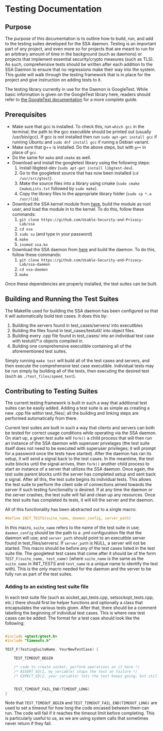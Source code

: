 # Testing Documentation

## Purpose
The purpose of this documentation is to outline how to build, run, and add to 
the testing suites developed for the SSA daemon. Testing is an important part 
of any project, and even more so for projects that are meant to run for an 
arbitrary amount of time in the background (such as daemons) or projects that 
implement essential security/crypto measures (such as TLS). As such, 
comprehensive tests should be written after each addition to the SSA Daemon 
to ensure that no regressions make their way into the system. This guide will 
walk through the testing framework that is in place for the project and give 
instruction on adding tests to it.

The testing library currently in use for the Daemon is GoogleTest. While basic information is given on the GoogleTest library here, readers should refer to [the GoogleTest documentation](https://github.com/google/googletest/blob/master/googletest/docs/primer.md) for a more complete guide.


## Prerequisites
- Make sure that gcc is installed. To check this, run `which gcc` in the 
terminal; the path to the gcc executible should be printed out (usually 
/usr/bin/gcc). If gcc is not installed then run `sudo apt-get install gcc` 
if running Ubuntu and `sudo dnf install gcc` if runing a Debian variant. 
- Make sure that g++ is installed. Do the above steps, but with `g++` 
in place of `gcc`.
- Do the same for `make` and `cmake` as well.
- Download and install the googletest library using the following steps:
  1. Install libgtest-dev (`sudo apt-get install libgtest-dev`). 
  2. Go to the googletest source that has now been installed 
  (`cd /usr/src/gtest`). 
  3. Make the source files into a library using cmake 
  (`sudo cmake CmakeLists.txt` followed by `sudo make`).
  4. Copy the library files to the appropriate library folder 
  (`sudo cp *.a /usr/lib`). 
- Download the SSA kernel module from 
[here](https://github.com/Usable-Security-and-Privacy-Lab/ssa), build 
the module as root user, and load the module in to the kernel. 
To do this, follow these commands: 
  1. `git clone https://github.com/Usable-Security-and-Privacy-Lab/ssa` 
  2. `cd ssa`
  3. `sudo su` (and type in your password)
  4. `make`
  5. `insmod ssa.ko`
- Download the SSA daemon from 
[here](https://github.com/Usable-Security-and-Privacy-Lab/ssa) and build 
the daemon. To do this, follow these commands: 
  1. `git clone https://github.com/Usable-Security-and-Privacy-Lab/ssa-daemon` 
  2. `cd ssa-daemon`
  3. `make`

Once these dependencies are properly installed, the test suites can be built.

## Building and Running the Test Suites

The Makefile used for building the SSA daemon has been configured so that it 
will automatically build test cases. It does this by:
  1. Building the servers found in test_cases/servers/ into executibles
  2. Building the files found in test_cases/testutil/ into object files.
  3. Building every .cpp file found in test_cases/ into an individual test 
  case with testutil/*.o objects compiled in.
  4. Building one comprehensive executible containing all of the aforementioned 
  test suites.

Simply running `make test` will build all of the test cases and servers, and 
then execute the comprehensive test case executible. Individual tests may be 
run simply by building all of the tests, then executing the desired test 
(such as `./test_files/speed_test`).

## Contributing to Testing Suites

The current testing framework is built in such a way that additional test 
suites can be easily added. Adding a test suite is as simple as creating a new 
.cpp file within test_files/; all the building and linking steps are performed 
automatically from there.

Current test suites are built in such a way that clients and servers can both 
be tested for correct usage conditions while operating via the SSA daemon. 
On start up, a given test suite will `fork()` a child process that will then 
run an instance of the SSA daemon with superuser privelages (the test suite 
itself does not need to be executed with superuser privileges; it will prompt 
for a password once the tests have started). After the daemon has ran its 
setup, it will send a signal back to the test cases. In the meantime, the 
test suite blocks until the signal arrives, then `fork()` another child process 
to start an instance of a server that utilizes the SSA daemon. Once again, the 
test suite parent blocks until the server has completed setup and sent back a 
signal. After all this, the test suite begins its individual tests. This allows 
the test suite to perform the client side of connections aimed towards the 
server if such testing functionality is desired. If at any time the daemon or 
the server crashes, the test suite will fail and clean up any resources. 
Once the test suite has completed its tests, it will kill the server and the 
daemon.

All of this functionality has been abstracted out to a single macro:
```c
#define INIT_TESTS(suite_name, daemon_config, server_path)
```

In this macro, `suite_name` refers to the name of the test suite in use; 
`daemon_config` should be the path to a .yml configuration file that the daemon 
will use; and `server_path` should point to an executible server found in 
test_files/servers/. If `server_path` is NULL, a server will not be started. 
This macro should be before any of the test cases listed in the test suite 
file. The googletest test cases that come after it should be of the form 
`TEST_F(suite_name, test_name)` (where `suite_name` is the same as the 
`suite_name` in INIT_TESTS and `test_name` is a unique name to identify 
the test with). This is the only macro needed for the daemon and the server 
to be fully run as part of the test suites.

### Adding to an existing test suite file

In each test suite file (such as socket_api_tests.cpp, setsockopt_tests.cpp, etc.) there should first be helper functions and optionally a class that encapsulates the various tests given. After that, there should be a comment labelling the beginning of individual test cases. This is where new test cases can be added. The format for a test case should look like the following:

```c

#include <gtest/gtest.h>
#include "timeouts.h"

TEST_F(TestingSuiteName, YourNewTestCase) {

    TEST_TIMEOUT_BEGIN

    /* code to create socket, perform operations on it here */
    /* ASSERT_EQ(1, my_variable) stops the test on failure */
    /* EXPECT_EQ(2, your_variable) lets the test keeps going, but still fails it in the end */


    TEST_TIMEOUT_FAIL_END(TIMEOUT_LONG)
}

```

Note that `TEST_TIMEOUT_BEGIN` and `TEST_TIMEOUT_FAIL_END(TIMEOUT_LONG)` are used to set a timeout for how long the code encased between them can run. The code will fail if it reaches the timeout limit before completing. This is particularly useful to us, as we are using system calls that sometimes never return if they fail.